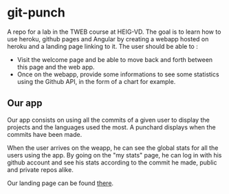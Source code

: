 # git-punch

A repo for a lab in the TWEB course at HEIG-VD. The goal is to learn how to use heroku, github pages and Angular by creating a webapp
hosted on heroku and a landing page linking to it. The user should be able to :

* Visit the welcome page and be able to move back and forth between this page and the web app.
* Once on the webapp, provide some informations to see some statistics using the Github API, in the form of a chart for example.

## Our app
Our app consists on using all the commits of a given user to display the projects and the languages used the most. A punchard displays when the commits have been made.

When the user arrives on the weapp, he can see the global stats for all the users using the app. By going on the "my stats" page, he can log in with his github account and see his stats according to the commit he made, public and private repos alike.

Our landing page can be found [there](https://benjaminschubert.github.io/git-punch/).
